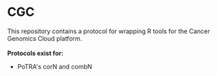 # CGC

This repository contains a protocol for wrapping R tools for the Cancer Genomics Cloud platform.<br>
<br>
<b>Protocols exist for:</b>
- PoTRA's corN and combN
